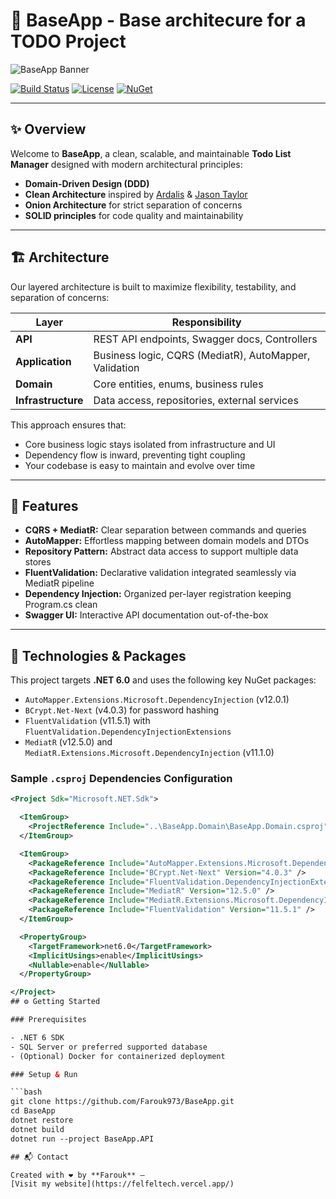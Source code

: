 # 🚀 BaseApp - Base architecure for a TODO Project

![BaseApp Banner](https://your-image-url.com/banner.png)

[![Build Status](https://img.shields.io/badge/build-passing-brightgreen)]()
[![License](https://img.shields.io/badge/license-MIT-blue.svg)]()
[![NuGet](https://img.shields.io/nuget/v/BaseApp.svg)]()

---

## ✨ Overview

Welcome to **BaseApp**, a clean, scalable, and maintainable **Todo List Manager** designed with modern architectural principles:

- **Domain-Driven Design (DDD)**
- **Clean Architecture** inspired by [Ardalis](https://ardalis.com/) & [Jason Taylor](https://jasontaylordev.com/)
- **Onion Architecture** for strict separation of concerns  
- **SOLID principles** for code quality and maintainability  

---

## 🏗️ Architecture

Our layered architecture is built to maximize flexibility, testability, and separation of concerns:

| Layer            | Responsibility                                  |
| ---------------- | ----------------------------------------------- |
| **API**          | REST API endpoints, Swagger docs, Controllers  |
| **Application**  | Business logic, CQRS (MediatR), AutoMapper, Validation |
| **Domain**       | Core entities, enums, business rules            |
| **Infrastructure** | Data access, repositories, external services |

This approach ensures that:

- Core business logic stays isolated from infrastructure and UI  
- Dependency flow is inward, preventing tight coupling  
- Your codebase is easy to maintain and evolve over time  

---

## 🚀 Features

- **CQRS + MediatR:** Clear separation between commands and queries  
- **AutoMapper:** Effortless mapping between domain models and DTOs  
- **Repository Pattern:** Abstract data access to support multiple data stores  
- **FluentValidation:** Declarative validation integrated seamlessly via MediatR pipeline  
- **Dependency Injection:** Organized per-layer registration keeping Program.cs clean  
- **Swagger UI:** Interactive API documentation out-of-the-box  

---

## 🧰 Technologies & Packages

This project targets **.NET 6.0** and uses the following key NuGet packages:

- `AutoMapper.Extensions.Microsoft.DependencyInjection` (v12.0.1)  
- `BCrypt.Net-Next` (v4.0.3) for password hashing  
- `FluentValidation` (v11.5.1) with `FluentValidation.DependencyInjectionExtensions`  
- `MediatR` (v12.5.0) and `MediatR.Extensions.Microsoft.DependencyInjection` (v11.1.0)  

### Sample `.csproj` Dependencies Configuration

```xml
<Project Sdk="Microsoft.NET.Sdk">

  <ItemGroup>
    <ProjectReference Include="..\BaseApp.Domain\BaseApp.Domain.csproj" />
  </ItemGroup>

  <ItemGroup>
    <PackageReference Include="AutoMapper.Extensions.Microsoft.DependencyInjection" Version="12.0.1" />
    <PackageReference Include="BCrypt.Net-Next" Version="4.0.3" />
    <PackageReference Include="FluentValidation.DependencyInjectionExtensions" Version="11.5.1" />
    <PackageReference Include="MediatR" Version="12.5.0" />
    <PackageReference Include="MediatR.Extensions.Microsoft.DependencyInjection" Version="11.1.0" />
    <PackageReference Include="FluentValidation" Version="11.5.1" />
  </ItemGroup>

  <PropertyGroup>
    <TargetFramework>net6.0</TargetFramework>
    <ImplicitUsings>enable</ImplicitUsings>
    <Nullable>enable</Nullable>
  </PropertyGroup>

</Project>
## ⚙️ Getting Started

### Prerequisites

- .NET 6 SDK  
- SQL Server or preferred supported database  
- (Optional) Docker for containerized deployment  

### Setup & Run

```bash
git clone https://github.com/Farouk973/BaseApp.git
cd BaseApp
dotnet restore
dotnet build
dotnet run --project BaseApp.API

## 📬 Contact

Created with ❤️ by **Farouk** —  
[Visit my website](https://felfeltech.vercel.app/)
